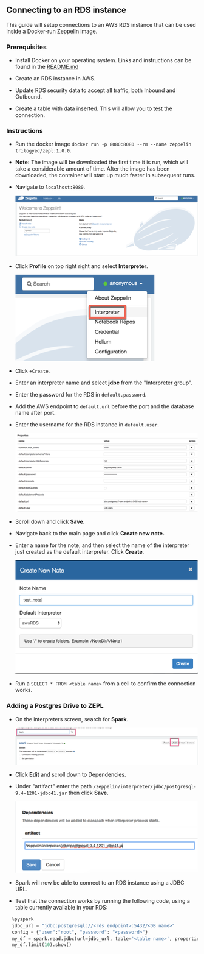 ## Connecting to an RDS instance

This guide will setup connections to an AWS RDS instance that can be used inside a Docker-run Zeppelin image.

### Prerequisites

* Install Docker on your operating system. Links and instructions can be found in the [README.md](README.md)

* Create an RDS instance in AWS.

* Update RDS security data to accept all traffic, both Inbound and Outbound.

* Create a table with data inserted. This will allow you to test the connection.

### Instructions

* Run the docker image `docker run -p 8080:8080 --rm --name zeppelin trilogyed/zepl:1.0.0`.

* **Note:** The image will be downloaded the first time it is run, which will take a considerable amount of time. After the image has been downloaded, the container will start up much faster in subsequent runs.

* Navigate to `localhost:8080`.

  ![zeppelin](Images/zeppelin_page.png)

* Click **Profile** on top right right and select **Interpreter**.

  ![profile](Images/select.png)

* Click `+Create`.

* Enter an interpreter name and select **jdbc** from the "Interpreter group".

* Enter the password for the RDS in `default.password`.

* Add the AWS endpoint to `default.url` before the port and the database name after port.

* Enter the username for the RDS instance in `default.user`.

  ![connection](Images/connection_setup.png)

* Scroll down and click **Save**.

* Navigate back to the main page and click **Create new note.**

* Enter a name for the note, and then select the name of the interpreter just created as the default interpreter. Click **Create**.

  ![create note](Images/create_note.png)

* Run a `SELECT * FROM <table name>` from a cell to confirm the connection works.

### Adding a Postgres Drive to ZEPL

* On the interpreters screen, search for **Spark**.

  ![spark setting](Images/spark_settings.png)

* Click **Edit** and scroll down to Dependencies.

* Under "artifact" enter the path `/zeppelin/interpreter/jdbc/postgresql-9.4-1201-jdbc41.jar` then click **Save**.

  ![artifact link](Images/artifact_link.png)

* Spark will now be able to connect to an RDS instance using a JDBC URL.

* Test that the connection works by running the following code, using a table currently available in your RDS:

```python
  %pyspark
  jdbc_url = "jdbc:postgresql://<rds endpoint>:5432/<DB name>"
  config = {"user":"root", "password": "<password>"}
  my_df = spark.read.jdbc(url=jdbc_url, table='<table name>', properties=config)
  my_df.limit(10).show()
```
